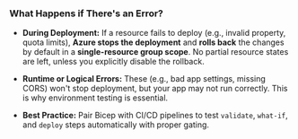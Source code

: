 



### **What Happens if There's an Error?**

- **During Deployment:** If a resource fails to deploy (e.g., invalid property, quota limits), **Azure stops the deployment** and **rolls back** the changes by default in a **single-resource group scope**. No partial resource states are left, unless you explicitly disable the rollback.
    
- **Runtime or Logical Errors:** These (e.g., bad app settings, missing CORS) won't stop deployment, but your app may not run correctly. This is why environment testing is essential.
    
- **Best Practice:** Pair Bicep with CI/CD pipelines to test `validate`, `what-if`, and `deploy` steps automatically with proper gating.